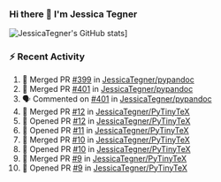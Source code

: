### Hi there 👋 I'm Jessica Tegner

![JessicaTegner's GitHub stats](https://github-readme-stats.vercel.app/api?username=jessicategner)]


### :zap: Recent Activity

<!--START_SECTION:activity-->
1. 🎉 Merged PR [#399](https://github.com/JessicaTegner/pypandoc/pull/399) in [JessicaTegner/pypandoc](https://github.com/JessicaTegner/pypandoc)
2. 🎉 Merged PR [#401](https://github.com/JessicaTegner/pypandoc/pull/401) in [JessicaTegner/pypandoc](https://github.com/JessicaTegner/pypandoc)
3. 🗣 Commented on [#401](https://github.com/JessicaTegner/pypandoc/pull/401#issuecomment-2688349613) in [JessicaTegner/pypandoc](https://github.com/JessicaTegner/pypandoc)
4. 🎉 Merged PR [#12](https://github.com/JessicaTegner/PyTinyTeX/pull/12) in [JessicaTegner/PyTinyTeX](https://github.com/JessicaTegner/PyTinyTeX)
5. 💪 Opened PR [#12](https://github.com/JessicaTegner/PyTinyTeX/pull/12) in [JessicaTegner/PyTinyTeX](https://github.com/JessicaTegner/PyTinyTeX)
6. 💪 Opened PR [#11](https://github.com/JessicaTegner/PyTinyTeX/pull/11) in [JessicaTegner/PyTinyTeX](https://github.com/JessicaTegner/PyTinyTeX)
7. 🎉 Merged PR [#10](https://github.com/JessicaTegner/PyTinyTeX/pull/10) in [JessicaTegner/PyTinyTeX](https://github.com/JessicaTegner/PyTinyTeX)
8. 💪 Opened PR [#10](https://github.com/JessicaTegner/PyTinyTeX/pull/10) in [JessicaTegner/PyTinyTeX](https://github.com/JessicaTegner/PyTinyTeX)
9. 🎉 Merged PR [#9](https://github.com/JessicaTegner/PyTinyTeX/pull/9) in [JessicaTegner/PyTinyTeX](https://github.com/JessicaTegner/PyTinyTeX)
10. 💪 Opened PR [#9](https://github.com/JessicaTegner/PyTinyTeX/pull/9) in [JessicaTegner/PyTinyTeX](https://github.com/JessicaTegner/PyTinyTeX)
<!--END_SECTION:activity-->
